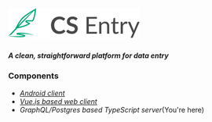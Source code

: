 # ![Project Logo](https://github.com/ThalapathySiva/LeadershipBoard/raw/master/assets/logo.png)

##### _A clean, straightforward platform for data entry_

###

### Components

- [_Android client_](https://github.com/ThalapathySiva/LeadershipBoard)
- [_Vue.js based web client_](https://github.com/roshanrahman/vue-leadership)
- _GraphQL/Postgres based TypeScript server_(You're here)

<!-- ### Vue.js web panel for Faculty and Administrator

A web application for faculty to perform data entry, and for admins to manage database.

### Contributors

- [Vineesh V](https://www.github.com/vineeshvk) (Backend/TypeScript developer)
- [Sivaram S](https://www.github.com/ThalapathySiva) (Android developer)
- [Siva Perumal K](https://www.github.com/sivaperumal644) (Android developer)
- [Roshan G Rahman](https://www.github.com/roshanrahman) (Vue.js developer)

### Tools and Technologies (for Backend)

- Apollo Server Express
- GraphQL
- TypeOrm

### Features

- Straightforward Sign In for faculty and administrator
- **Adding Mark Entries:** Staff can select their course and add marks for college related events for any number of students enrolled in that course.
- **Easy download of data in CSV:** The data for all records or currently selected records can be instantly downloaded as a CSV file that can be opened and edited using any Spreadsheet software.
- **Adding data:** Admin can add new student, course and faculty records.
- **Viewing data:** Data can be viewed elegantly thanks to Vuetify data table, fully sortable and searchable.

### Preview

- You can try the deployed version [here](https://leadership-board.herokuapp.com/)

### Project Setup

#### Install dependencies

```
yarn install
```

#### Compiles and hot-reloads for development

```
yarn run serve
```

#### Compiles and minifies for production

```
yarn run build
```

#### Run your tests

```
yarn run test
```

#### Lints and fixes files

```
yarn run lint
```

#### Customize configuration

See [Configuration Reference](https://cli.vuejs.org/config/).

### Screenshots

<img src="https://github.com/roshanrahman/vue-leadership/raw/master/github_assets/1.png" alt="Sign in">
<img src="https://github.com/roshanrahman/vue-leadership/raw/master/github_assets/2.png" alt="Dashboard">
<img src="https://github.com/roshanrahman/vue-leadership/raw/master/github_assets/3.png" alt="Panel">
<img src="https://github.com/roshanrahman/vue-leadership/raw/master/github_assets/4.png" alt="Adding marks">
<img src="https://github.com/roshanrahman/vue-leadership/raw/master/github_assets/5.png" alt="Viewing">
<img src="https://github.com/roshanrahman/vue-leadership/raw/master/github_assets/6.png" alt="Dark Mode">

 

<img src="https://github.com/vuejs/art/raw/master/logo.png" alt="Vue.js logo" width="100">
 -->

